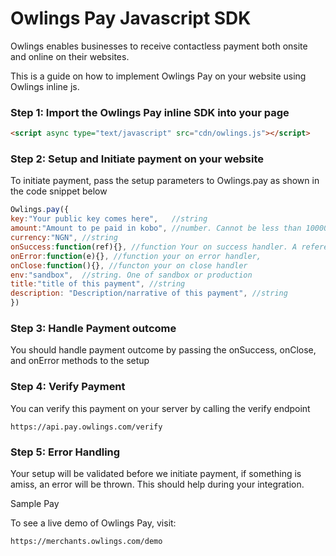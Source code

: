 # Owlings Pay Javascript SDK

Owlings enables businesses to receive contactless payment both onsite and online on their websites.



This is a guide on how to implement Owlings Pay on your website using Owlings inline js.

### Step 1: Import the Owlings Pay inline SDK into your page

```html
<script async type="text/javascript" src="cdn/owlings.js"></script>
```

### Step 2: Setup and Initiate payment on your website

To initiate payment, pass the setup parameters to Owlings.pay as shown in the code snippet below

```javascript
Owlings.pay({
key:"Your public key comes here",   //string
amount:"Amount to pe paid in kobo", //number. Cannot be less than 10000
currency:"NGN", //string
onSuccess:function(ref){}, //function Your on success handler. A reference will be returned when payment is successful,
onError:function(e){}, //function your on error handler,
onClose:function(){}, //functon your on close handler
env:"sandbox",  //string. One of sandbox or production
title:"title of this payment", //string
description: "Description/narrative of this payment", //string
})
```

### Step 3: Handle Payment outcome

You should handle payment outcome by passing the onSuccess, onClose, and onError methods to the setup


### Step 4: Verify Payment
You can verify this payment on your server by calling the verify endpoint
```
https://api.pay.owlings.com/verify
```

### Step 5: Error Handling

Your setup will be validated before we initiate payment, if something is amiss, an error will be thrown. This should help during your integration.


Sample Pay

To see a live demo of Owlings Pay, visit:
```
https://merchants.owlings.com/demo
```


